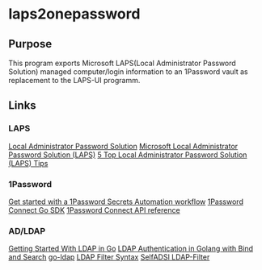 # laps2onepassword

## Purpose

This program exports Microsoft LAPS(Local Administrator Password Solution) managed computer/login information to an 1Password vault as replacement to the LAPS-UI programm.

## Links

### LAPS

[Local Administrator Password Solution](https://docs.microsoft.com/en-us/previous-versions/mt227395(v=msdn.10)?redirectedfrom=MSDN)
[Microsoft Local Administrator Password Solution (LAPS)](https://www.microsoft.com/en-us/download/details.aspx?id=46899)
[5 Top Local Administrator Password Solution (LAPS) Tips](https://www.policypak.com/resources/pp-blog/local-administrator-password-solution-tips/)

### 1Password

[Get started with a 1Password Secrets Automation workflow](https://support.1password.com/secrets-automation/)
[1Password Connect Go SDK](https://github.com/1Password/connect-sdk-go)
[1Password Connect API reference](https://support.1password.com/connect-api-reference/)

### AD/LDAP

[Getting Started With LDAP in Go](https://cybernetist.com/2020/05/18/getting-started-with-go-ldap/)
[LDAP Authentication in Golang with Bind and Search](https://dev.to/openlab/ldap-authentication-in-golang-with-bind-and-search-47h5)
[go-ldap](https://github.com/go-ldap/ldap)
[LDAP Filter Syntax](http://www.ldapexplorer.com/en/manual/109010000-ldap-filter-syntax.htm)
[SelfADSI LDAP-Filter](http://www.selfadsi.de/ldap-filter.htm)